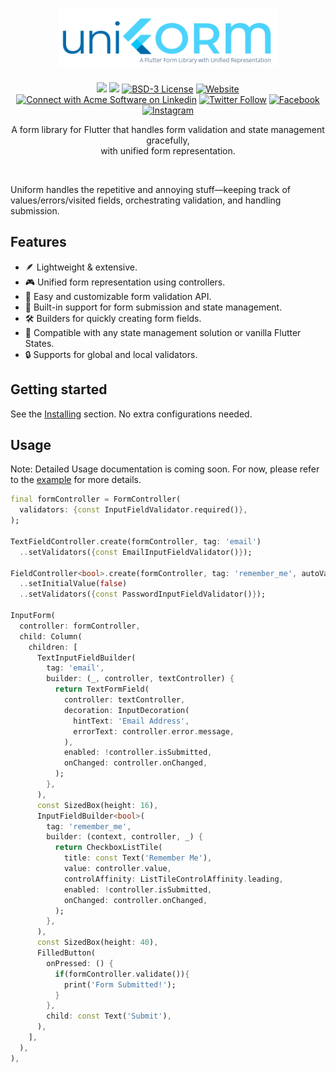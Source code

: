 <h1 align="center">
<a href="https://github.com/AcmeSoftwareLLC/uniform">
<img src="https://raw.githubusercontent.com/AcmeSoftwareLLC/uniform/main/images/uniform.png" width="350">
</a>
</h1>

<p align="center">
<a href="https://pub.dev/packages/uniform"><img src="https://img.shields.io/pub/v/uniform?label=pub.dev&labelColor=333940&logo=dart"></a>
<a href="https://pub.dev/packages/uniform"><img src="https://img.shields.io/pub/points/uniform?label=Pub%20Points&logo=dart"></a>
<a href="https://github.com/AcmeSoftwareLLC/uniform/blob/main/LICENSE"><img src="https://img.shields.io/badge/License-BSD--3-informational" alt="BSD-3 License"></a>
<a href="https://acmesoftware.com"><img src="https://img.shields.io/website?url=https%3A%2F%2Facmesoftware.com" alt="Website"></a>
<a href="https://www.linkedin.com/company/acmesoftware"><img src="https://img.shields.io/badge/Connect--000?style=social&logo=linkedin" alt="Connect with Acme Software on Linkedin"></a>
<a href="https://twitter.com/software_acme"><img alt="Twitter Follow" src="https://img.shields.io/twitter/follow/software_acme?label=Acme%20Software%20LLC&style=social"></a>
<a href="https://www.facebook.com/profile.php?id=100088946151671"><img alt="Facebook" src="https://img.shields.io/badge/Acme%20Software%20LLC--000?style=social&logo=facebook"></a>
<a href="https://www.instagram.com/acme.software/"><img alt="Instagram" src="https://img.shields.io/badge/Acme%20Software%20LLC--000?style=social&logo=instagram"></a>
</p>

<p align="center">
A form library for Flutter that handles form validation and state management gracefully,
<br>
with unified form representation.
</p>
<br>

Uniform handles the repetitive and annoying stuff—keeping track of values/errors/visited fields, orchestrating validation, and handling submission.

## Features

- 🪶 Lightweight & extensive.
- 🎮 Unified form representation using controllers.
- 🔄 Easy and customizable form validation API.
- 🔧 Built-in support for form submission and state management.
- 🛠️ Builders for quickly creating form fields.
- 🚀 Compatible with any state management solution or vanilla Flutter States.
- 🔒 Supports for global and local validators.

## Getting started

See the [Installing](https://pub.dev/packages/uniform/install) section.
No extra configurations needed.

## Usage

Note: Detailed Usage documentation is coming soon.
For now, please refer to the [example](https://github.com/AcmeSoftwareLLC/uniform/tree/main/example) for more details.

```dart
final formController = FormController(
  validators: {const InputFieldValidator.required()},
);

TextFieldController.create(formController, tag: 'email')
  ..setValidators({const EmailInputFieldValidator()});

FieldController<bool>.create(formController, tag: 'remember_me', autoValidate: true)
  ..setInitialValue(false)
  ..setValidators({const PasswordInputFieldValidator()});

InputForm(
  controller: formController,
  child: Column(
    children: [
      TextInputFieldBuilder(
        tag: 'email',
        builder: (_, controller, textController) {
          return TextFormField(
            controller: textController,
            decoration: InputDecoration(
              hintText: 'Email Address',
              errorText: controller.error.message,
            ),
            enabled: !controller.isSubmitted,
            onChanged: controller.onChanged,
          );
        },
      ),
      const SizedBox(height: 16),
      InputFieldBuilder<bool>(
        tag: 'remember_me',
        builder: (context, controller, _) {
          return CheckboxListTile(
            title: const Text('Remember Me'),
            value: controller.value,
            controlAffinity: ListTileControlAffinity.leading,
            enabled: !controller.isSubmitted,
            onChanged: controller.onChanged,
          );
        },
      ),
      const SizedBox(height: 40),
      FilledButton(
        onPressed: () {
          if(formController.validate()){
            print('Form Submitted!');
          }
        },
        child: const Text('Submit'),
      ),
    ],
  ),
),
```
